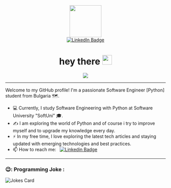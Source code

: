 
<div id="header" align="center">
  <img src="https://media.giphy.com/media/M9gbBd9nbDrOTu1Mqx/giphy.gif" width="100"/>
</div>

<div id="badges" align="center">
  <a href=https:"//www.linkedin.com/in/vladislav-rachev-a823072a3/">
    <img src="https://img.shields.io/badge/LinkedIn-blue?style=for-the-badge&logo=linkedin&logoColor=white" alt="LinkedIn Badge"/>
  </a>
</div>

<h1 align="center">
  hey there 
  <img src="https://media.giphy.com/media/hvRJCLFzcasrR4ia7z/giphy.gif" width="30px"/>
</h1>

<div align="center">
  <img src="https://media1.giphy.com/media/bJ4TVNYNUympPgcpem/200w.webp?cid=ecf05e47rg2do9w00bzhqbbp994vgehr5i4c3xi35nxbk6no&ep=v1_gifs_search&rid=200w.webp&ct=g"/>
</div>

---

Welcome to my GitHub profile! I'm a passionate Software Engineer [Python] student from Bulgaria :world_map:. 

- 💻 Currently, I study Software Engineering with Python at Software University "SoftUni" 🎓. 
- ✍️ I am exploring the world of Python and of course i try to improve myself and to upgrade my knowledge every day.
- ⚡ In my free time, I love exploring the latest tech articles and staying updated with emerging technologies and best practices.
- 📫 How to reach me: &nbsp; [![Linkedin Badge](https://img.shields.io/badge/-Vladislav-blue?style=flat&logo=Linkedin&logoColor=white)](//www.linkedin.com/in/vladislav-rachev-a823072a3/)

---
### 😉: Programming Joke :
<!-- Markdown -->
![Jokes Card](https://readme-jokes.vercel.app/api)

<!--
**VR86-web/VR86-web** is a ✨ _special_ ✨ repository because its `README.md` (this file) appears on your GitHub profile.


